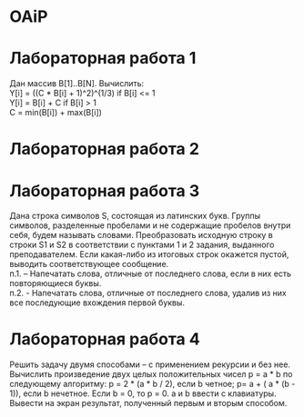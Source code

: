 # OAiP
# Лабораторная работа 1
Дан массив B[1]..B[N]. Вычислить:  
Y[i] = ((C * B[i] + 1)^2)^(1/3) if B[i] <= 1  
Y[i] = B[i] + C if B[i] > 1  
C = min(B[i]) + max(B[i]) 

# Лабораторная работа 2

# Лабораторная работа 3
Дана строка символов S, состоящая из латинских букв. Группы символов, разделенные пробелами и не содержащие пробелов внутри себя, будем называть словами. Преобразовать исходную строку в строки S1 и S2 в соответствии с пунктами 1 и 2 задания, выданного преподавателем. Если какая-либо из итоговых строк окажется пустой, выводить соответствующее сообщение.  
п.1. – Напечатать слова, отличные от последнего слова, если в них есть повторяющиеся буквы.  
п.2. - Напечатать слова, отличные от последнего слова, удалив из них все последующие вхождения первой буквы.  

# Лабораторная работа 4
Решить задачу двумя способами – с применением рекурсии и без нее.
Вычислить произведение двух целых положительных чисел p = a * b по следующему алгоритму: p = 2 * (a * b / 2), если b четное; p= a + ( a * (b - 1)), если b нечетное. Если b = 0, то p = 0. a и b ввести с клавиатуры. Вывести на экран результат, полученный первым и вторым способом.
